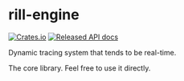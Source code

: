 # rill-engine

[![Crates.io][crates-badge]][crates-url]
[![Released API docs][docs-badge]][docs-url]

[crates-badge]: https://img.shields.io/crates/v/rill-engine.svg
[crates-url]: https://crates.io/crates/rill-engine
[docs-badge]: https://docs.rs/rill-engine/badge.svg
[docs-url]: https://docs.rs/rill-engine

Dynamic tracing system that tends to be real-time.

The core library. Feel free to use it directly.
